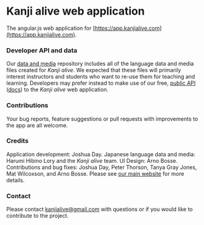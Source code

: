# Kanji alive web application

The angular.js web application for [https://app.kanjialive.com](https://app.kanjialive.com).

### Developer API and data

Our [data and media](https://github.com/kanjialive/data-media) repository includes all of the language data and media files created for _Kanji alive_. We expected that these files will primarily interest instructors and students who want to re-use them for teaching and learning. Developers may prefer instead to make use of our free, [public API](https://rapidapi.com/KanjiAlive/api/learn-to-read-and-write-japanese-kanji) ([docs](https://app.kanjialive.com/api/docs/)) to the _Kanji alive_ web application. 

### Contributions

Your bug reports, feature suggestions or pull requests with improvements to the app are all welcome.

### Credits

Application development: Joshua Day. Japanese language data and media: Harumi Hibino Lory and the _Kanji alive_ team. UI Design: Arno Bosse. Contributions and bug fixes: Joshua Day, Peter Thorson, Tanya Gray Jones, Mat Wilcoxson, and Arno Bosse. Please see [our main website](http://kanjialive.com/credits/) for more details.

### Contact

Please contact kanjialive@gmail.com with questions or if you would like to contribute to the project. 
